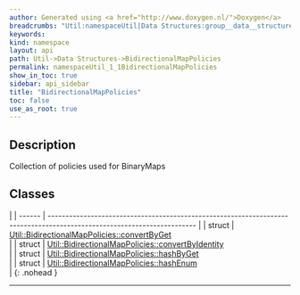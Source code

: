 ```yaml
---
author: Generated using <a href="http://www.doxygen.nl/">Doxygen</a>
breadcrumbs: "Util:namespaceUtil|Data Structures:group__data__structures"
keywords: 
kind: namespace
layout: api
path: Util->Data Structures->BidirectionalMapPolicies
permalink: namespaceUtil_1_1BidirectionalMapPolicies
show_in_toc: true
sidebar: api_sidebar
title: "BidirectionalMapPolicies"
toc: false
use_as_root: true
---
```


## Description



Collection of policies used for BinaryMaps



## Classes

|
| ------ | ----------------------------------------------------------------------------------------------------------------------- | 
| struct | [Util::BidirectionalMapPolicies::convertByGet](structUtil_1_1BidirectionalMapPolicies_1_1convertByGet) <br/>            | 
| struct | [Util::BidirectionalMapPolicies::convertByIdentity](structUtil_1_1BidirectionalMapPolicies_1_1convertByIdentity) <br/>  | 
| struct | [Util::BidirectionalMapPolicies::hashByGet](structUtil_1_1BidirectionalMapPolicies_1_1hashByGet) <br/>                  | 
| struct | [Util::BidirectionalMapPolicies::hashEnum](structUtil_1_1BidirectionalMapPolicies_1_1hashEnum) <br/>                    | 
{: .nohead }

-------------------------------------------------------------------

